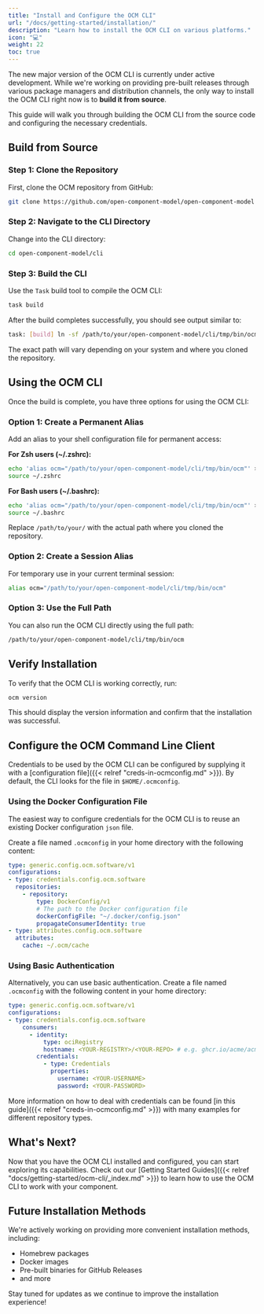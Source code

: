 ```yaml
---
title: "Install and Configure the OCM CLI"
url: "/docs/getting-started/installation/"
description: "Learn how to install the OCM CLI on various platforms."
icon: "💻"
weight: 22
toc: true
---
```



The new major version of the OCM CLI is currently under active development. While we're working on providing pre-built releases through various package managers and distribution channels, the only way to install the OCM CLI right now is to **build it from source**.

This guide will walk you through building the OCM CLI from the source code and configuring the necessary credentials.

## Build from Source

### Step 1: Clone the Repository

First, clone the OCM repository from GitHub:

```bash
git clone https://github.com/open-component-model/open-component-model
```

### Step 2: Navigate to the CLI Directory

Change into the CLI directory:

```bash
cd open-component-model/cli
```

### Step 3: Build the CLI

Use the `Task` build tool to compile the OCM CLI:

```bash
task build
```

After the build completes successfully, you should see output similar to:

```bash
task: [build] ln -sf /path/to/your/open-component-model/cli/tmp/bin/ocm-<os>-<arch> /path/to/your/open-component-model/cli/tmp/bin/ocm
```

The exact path will vary depending on your system and where you cloned the repository.

## Using the OCM CLI

Once the build is complete, you have three options for using the OCM CLI:

### Option 1: Create a Permanent Alias

Add an alias to your shell configuration file for permanent access:

**For Zsh users (~/.zshrc):**

```bash
echo 'alias ocm="/path/to/your/open-component-model/cli/tmp/bin/ocm"' >> ~/.zshrc
source ~/.zshrc
```

**For Bash users (~/.bashrc):**

```bash
echo 'alias ocm="/path/to/your/open-component-model/cli/tmp/bin/ocm"' >> ~/.bashrc
source ~/.bashrc
```

Replace `/path/to/your/` with the actual path where you cloned the repository.

### Option 2: Create a Session Alias

For temporary use in your current terminal session:

```bash
alias ocm="/path/to/your/open-component-model/cli/tmp/bin/ocm"
```

### Option 3: Use the Full Path

You can also run the OCM CLI directly using the full path:

```bash
/path/to/your/open-component-model/cli/tmp/bin/ocm
```

## Verify Installation

To verify that the OCM CLI is working correctly, run:

```bash
ocm version
```

This should display the version information and confirm that the installation was successful.

## Configure the OCM Command Line Client

Credentials to be used by the OCM CLI can be configured by supplying it with a [configuration file]({{< relref "creds-in-ocmconfig.md" >}}). By default, the CLI looks for the file in `$HOME/.ocmconfig`.

### Using the Docker Configuration File

The easiest way to configure credentials for the OCM CLI is to reuse an existing Docker configuration `json` file.

Create a file named `.ocmconfig` in your home directory with the following content:

```yaml
type: generic.config.ocm.software/v1
configurations:
- type: credentials.config.ocm.software
  repositories:
    - repository:
        type: DockerConfig/v1
        # The path to the Docker configuration file
        dockerConfigFile: "~/.docker/config.json"
        propagateConsumerIdentity: true
- type: attributes.config.ocm.software
  attributes:
    cache: ~/.ocm/cache
```

### Using Basic Authentication

Alternatively, you can use basic authentication. Create a file named `.ocmconfig` with the following content in your home directory:

```yaml
type: generic.config.ocm.software/v1
configurations:
- type: credentials.config.ocm.software
    consumers:
      - identity:
          type: ociRegistry
          hostname: <YOUR-REGISTRY>/<YOUR-REPO> # e.g. ghcr.io/acme/acme
        credentials:
          - type: Credentials
            properties:
              username: <YOUR-USERNAME>
              password: <YOUR-PASSWORD>
```

More information on how to deal with credentials can be found [in this guide]({{< relref "creds-in-ocmconfig.md" >}}) with many examples for different repository types.

## What's Next?

Now that you have the OCM CLI installed and configured, you can start exploring its capabilities. Check out our [Getting Started Guides]({{< relref "docs/getting-started/ocm-cli/_index.md" >}}) to learn how to use the OCM CLI to work with your component.

## Future Installation Methods

We're actively working on providing more convenient installation methods, including:

- Homebrew packages
- Docker images
- Pre-built binaries for GitHub Releases
- and more

Stay tuned for updates as we continue to improve the installation experience!
